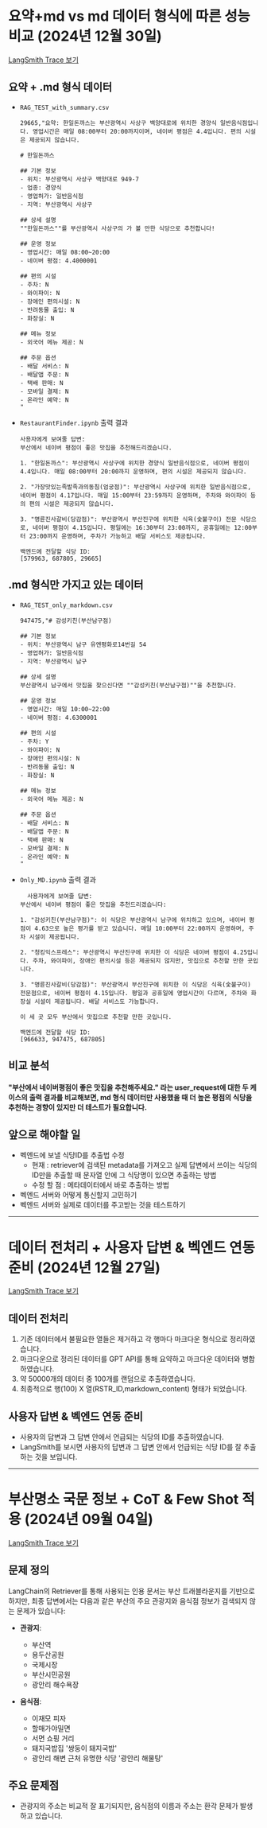 # 요약+md vs md 데이터 형식에 따른 성능 비교 (2024년 12월 30일)
[LangSmith Trace 보기](https://smith.langchain.com/public/c55411b5-fbd1-4324-8da9-2f7ccca42a57/r)  

## 요약 + .md 형식 데이터
- `RAG_TEST_with_summary.csv`
  ```
  29665,"요약: 한일돈까스는 부산광역시 사상구 백양대로에 위치한 경양식 일반음식점입니다. 영업시간은 매일 08:00부터 20:00까지이며, 네이버 평점은 4.4입니다. 편의 시설은 제공되지 않습니다.

  # 한일돈까스

  ## 기본 정보
  - 위치: 부산광역시 사상구 백양대로 949-7
  - 업종: 경양식
  - 영업허가: 일반음식점
  - 지역: 부산광역시 사상구

  ## 상세 설명
  ""한일돈까스""를 부산광역시 사상구의 가 볼 만한 식당으로 추천합니다!

  ## 운영 정보
  - 영업시간: 매일 08:00~20:00
  - 네이버 평점: 4.4000001

  ## 편의 시설
  - 주차: N
  - 와이파이: N
  - 장애인 편의시설: N
  - 반려동물 출입: N
  - 화장실: N

  ## 메뉴 정보
  - 외국어 메뉴 제공: N

  ## 주문 옵션
  - 배달 서비스: N
  - 배달앱 주문: N
  - 택배 판매: N
  - 모바일 결제: N
  - 온라인 예약: N
  "
  ```
- `RestaurantFinder.ipynb` 출력 결과
  ```
  사용자에게 보여줄 답변:
  부산에서 네이버 평점이 좋은 맛집을 추천해드리겠습니다.

  1. "한일돈까스": 부산광역시 사상구에 위치한 경양식 일반음식점으로, 네이버 평점이 4.4입니다. 매일 08:00부터 20:00까지 운영하며, 편의 시설은 제공되지 않습니다.

  2. "가장맛있는족발족과의동침(엄궁점)": 부산광역시 사상구에 위치한 일반음식점으로, 네이버 평점이 4.17입니다. 매일 15:00부터 23:59까지 운영하며, 주차와 와이파이 등의 편의 시설은 제공되지 않습니다.

  3. "명륜진사갈비(당감점)": 부산광역시 부산진구에 위치한 식육(숯불구이) 전문 식당으로, 네이버 평점이 4.15입니다. 평일에는 16:30부터 23:00까지, 공휴일에는 12:00부터 23:00까지 운영하며, 주차가 가능하고 배달 서비스도 제공됩니다.

  백엔드에 전달할 식당 ID:
  [579963, 687805, 29665]
  ```

## .md 형식만 가지고 있는 데이터
- `RAG_TEST_only_markdown.csv`
  ```
  947475,"# 감성키친(부산남구점)

  ## 기본 정보
  - 위치: 부산광역시 남구 유엔평화로14번길 54
  - 영업허가: 일반음식점
  - 지역: 부산광역시 남구

  ## 상세 설명
  부산광역시 남구에서 맛집을 찾으신다면 ""감성키친(부산남구점)""을 추천합니다.

  ## 운영 정보
  - 영업시간: 매일 10:00~22:00
  - 네이버 평점: 4.6300001

  ## 편의 시설
  - 주차: Y
  - 와이파이: N
  - 장애인 편의시설: N
  - 반려동물 출입: N
  - 화장실: N

  ## 메뉴 정보
  - 외국어 메뉴 제공: N

  ## 주문 옵션
  - 배달 서비스: N
  - 배달앱 주문: N
  - 택배 판매: N
  - 모바일 결제: N
  - 온라인 예약: N
  "
  ```
- `Only_MD.ipynb` 출력 결과
  ```
    사용자에게 보여줄 답변:
  부산에서 네이버 평점이 좋은 맛집을 추천드리겠습니다:

  1. "감성키친(부산남구점)": 이 식당은 부산광역시 남구에 위치하고 있으며, 네이버 평점이 4.63으로 높은 평가를 받고 있습니다. 매일 10:00부터 22:00까지 운영하며, 주차 시설이 제공됩니다.

  2. "청킹익스프레스": 부산광역시 부산진구에 위치한 이 식당은 네이버 평점이 4.25입니다. 주차, 와이파이, 장애인 편의시설 등은 제공되지 않지만, 맛집으로 추천할 만한 곳입니다.

  3. "명륜진사갈비(당감점)": 부산광역시 부산진구에 위치한 이 식당은 식육(숯불구이) 전문점으로, 네이버 평점이 4.15입니다. 평일과 공휴일에 영업시간이 다르며, 주차와 화장실 시설이 제공됩니다. 배달 서비스도 가능합니다.

  이 세 곳 모두 부산에서 맛집으로 추천할 만한 곳입니다.

  백엔드에 전달할 식당 ID:
  [966633, 947475, 687805]
  ``` 
## 비교 분석
#### "부산에서 네이버평점이 좋은 맛집을 추천해주세요." 라는 user_request에 대한 두 케이스의 출력 결과를 비교해보면, md 형식 데이터만 사용했을 때 더 높은 평점의 식당을 추천하는 경향이 있지만 더 테스트가 필요합니다.

## 앞으로 해야할 일
- 벡엔드에 보낼 식당ID를 추출법 수정
  - 현재 : retriever에 검색된 metadata를 가져오고 실제 답변에서 쓰이는 식당의 ID만을 추출할 때 문자열 안에 그 식당명이 있으면 추출하는 방법
  - 수정 할 점 : 메타데이터에서 바로 추출하는 방법
- 벡엔드 서버와 어떻게 통신할지 고민하기
- 벡엔드 서버와 실제로 데이터를 주고받는 것을 테스트하기

---

# 데이터 전처리 + 사용자 답변 & 벡엔드 연동 준비 (2024년 12월 27일)
[LangSmith Trace 보기](https://smith.langchain.com/public/ecb0236d-ac9c-4c31-8732-6371b2c1dc48/r)  

## 데이터 전처리
1. 기존 데이터에서 불필요한 열들은 제거하고 각 행마다 마크다운 형식으로 정리하였습니다.
2. 마크다운으로 정리된 데이터를 GPT API를 통해 요약하고 마크다운 데이터와 병합하였습니다.
3. 약 50000개의 데이터 중 100개를 랜덤으로 추출하였습니다.
4. 최종적으로 행(100) X 열(RSTR_ID,markdown_content) 형태가 되었습니다.


## 사용자 답변 & 벡엔드 연동 준비
- 사용자의 답변과 그 답변 안에서 언급되는 식당의 ID를 추출하였습니다.
- LangSmith를 보시면 사용자의 답변과 그 답변 안에서 언급되는 식당 ID를 잘 추출하는 것을 보입니다.

---

# 부산명소 국문 정보 + CoT & Few Shot 적용 (2024년 09월 04일)
[LangSmith Trace 보기](https://smith.langchain.com/public/3912cff7-4833-4294-b66e-a14a70e22437/r)  

## 문제 정의
LangChain의 Retriever를 통해 사용되는 인용 문서는 부산 트래블라운지를 기반으로 하지만, 최종 답변에서는 다음과 같은 부산의 주요 관광지와 음식점 정보가 검색되지 않는 문제가 있습니다:

- **관광지**:
  - 부산역
  - 용두산공원
  - 국제시장
  - 부산시민공원
  - 광안리 해수욕장

- **음식점**:
  - 이재모 피자
  - 할매가야밀면
  - 서면 쇼핑 거리
  - 돼지국밥집 '쌍둥이 돼지국밥'
  - 광안리 해변 근처 유명한 식당 '광안리 해물탕'

## 주요 문제점
- 관광지의 주소는 비교적 잘 표기되지만, 음식점의 이름과 주소는 환각 문제가 발생하고 있습니다.
